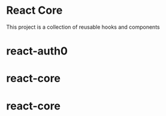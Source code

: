 # React Core

This project is a collection of reusable hooks and components
# react-auth0
# react-core
# react-core
